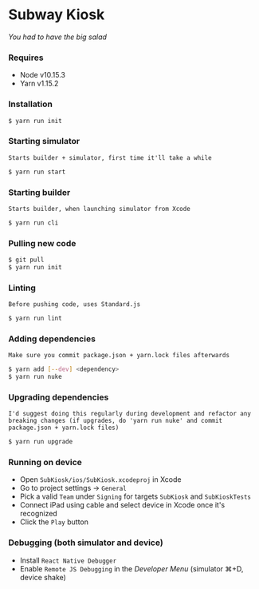 # Subway Kiosk
*You had to have the big salad*

### Requires
- Node v10.15.3
- Yarn v1.15.2

### Installation
```sh
$ yarn run init
```

### Starting simulator
`Starts builder + simulator, first time it'll take a while`
```sh
$ yarn run start
```

### Starting builder
`Starts builder, when launching simulator from Xcode`
```sh
$ yarn run cli
```

### Pulling new code
```sh
$ git pull
$ yarn run init
```

### Linting
`Before pushing code, uses Standard.js`
```sh
$ yarn run lint
```

### Adding dependencies
`Make sure you commit package.json + yarn.lock files afterwards`
```sh
$ yarn add [--dev] <dependency>
$ yarn run nuke
```

### Upgrading dependencies
`I'd suggest doing this regularly during development and refactor any breaking changes (if upgrades, do 'yarn run nuke' and commit package.json + yarn.lock files)`
```sh
$ yarn run upgrade
```

### Running on device
- Open `SubKiosk/ios/SubKiosk.xcodeproj` in Xcode
- Go to project settings -> `General`
- Pick a valid `Team` under `Signing` for targets `SubKiosk` and `SubKioskTests`
- Connect iPad using cable and select device in Xcode once it's recognized
- Click the `Play` button

### Debugging (both simulator and device)
- Install `React Native Debugger`
- Enable `Remote JS Debugging` in the _Developer Menu_ (simulator ⌘+D, device shake)
